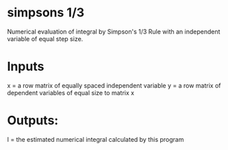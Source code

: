 # simpsons 1/3

Numerical evaluation of integral by Simpson's 1/3 Rule with an independent variable of equal step size. 
# Inputs
   x = a row matrix of equally spaced independent variable
   y = a row matrix of dependent variables of equal size to matrix x
# Outputs:
   I = the estimated numerical integral calculated by this program
